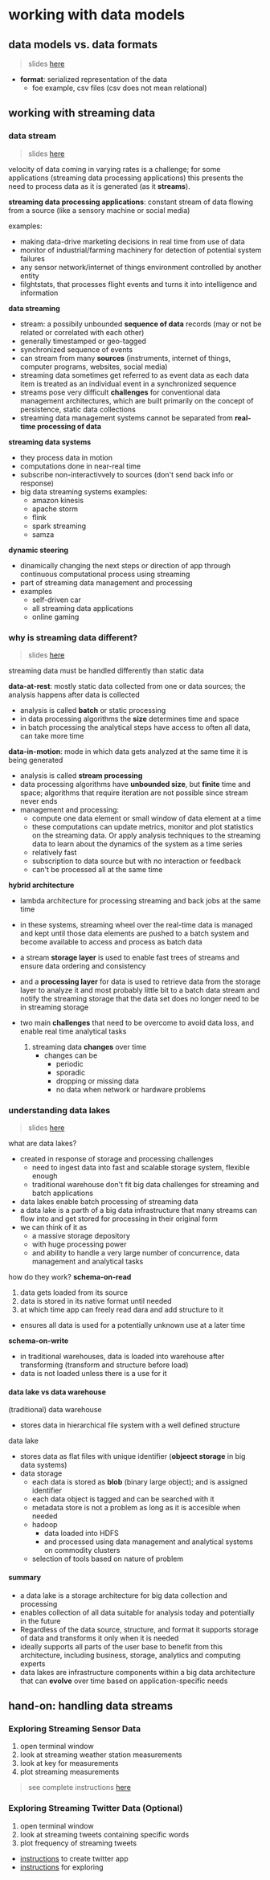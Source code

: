 # working with data models

## data models vs. data formats

> slides [here](slides/01_DataModelvsDataFormat.pdf)

- **format**: serialized representation of the data
  - foe example, csv files (csv does not mean relational)

## working with streaming data

### data stream

> slides [here](slides/02_WhatIsADataStream.pdf)

velocity of data coming in varying rates is a challenge; for some applications (streaming data processing applications) this presents the need to process data as it is generated (as it **streams**).

**streaming data processing applications**: constant stream of data flowing from a source (like a sensory machine or social media)

examples:
- making data-drive marketing decisions in real time from use of data
- monitor of industrial/farming machinery for detection of potential system failures
- any sensor network/internet of things environment controlled by another entity
- filghtstats, that processes flight events and turns it into intelligence and information

**data streaming**
- stream: a possibily unbounded **sequence of data** records (may or not be related or correlated with each other)
- generally timestamped or geo-tagged
- synchronized sequence of events
- can stream from many **sources** (instruments, internet of things, computer programs, websites, social media)
- streaming data sometimes get referred to as event data as each data item is treated as an individual event in a synchronized sequence
- streams pose very difficult **challenges** for conventional data management architectures, which are built primarily on the concept of persistence, static data collections
- streaming data management systems cannot be separated from **real-time processing of data**

**streaming data systems**
- they process data in motion
- computations done in near-real time
- subscribe non-interactivvely to sources (don't send back info or response)
- big data streaming systems examples:
  - amazon kinesis
  - apache storm
  - flink
  - spark streaming
  - samza 

**dynamic steering**
- dinamically changing the next steps or direction of app through continuous computational process using streaming
- part of streaming data management and processing
- examples
  - self-driven car
  - all streaming data applications
  - online gaming

### why is streaming data different?

> slides [here](slides/03_WhyIsStreamingDataDifferent.pdf)

streaming data must be handled differently than static data

**data-at-rest**: mostly static data collected from one or data sources; the analysis happens after data is collected 
- analysis is called **batch** or static processing
- in data processing algorithms the **size** determines time and space
- in batch processing the analytical steps have access to often all data, can take more time

**data-in-motion**: mode in which data gets analyzed at the same time it is being generated
- analysis is called **stream processing**
- data processing algorithms have **unbounded size**, but **finite** time and space; algorithms that require iteration are not possible since stream never ends
- management and processing:
  - compute one data element or small window of data element at a time
  - these computations can update metrics, monitor and plot statistics on the streaming data. Or apply analysis techniques to the streaming data to learn about the dynamics of the system as a time series
  - relatively fast
  - subscription to data source but with no interaction or feedback
  - can't be processed all at the same time

**hybrid architecture**
- lambda architecture for processing streaming and back jobs at the same time
- in these systems, streaming wheel over the real-time data is managed and kept until those data elements are pushed to a batch system and become available to access and process as batch data
- a stream **storage layer** is used to enable fast trees of streams and ensure data ordering and consistency
- and a **processing layer** for data is used to retrieve data from the storage layer to analyze it and most probably little bit to a batch data stream and notify the streaming storage that the data set does no longer need to be in streaming storage


- two main **challenges** that need to be overcome to avoid data loss, and enable real time analytical tasks
  1. streaming data **changes** over time
     - changes can be
       - periodic
       - sporadic
       -  dropping or missing data
       - no data when network or hardware problems

### understanding data lakes

> slides [here](slides/04_UnderstandingDataLakes.pdf)

what are data lakes?
- created in response of storage and processing challenges
  - need to ingest data into fast and scalable storage system, flexible enough
  - traditional warehouse don't fit big data challenges for streaming and batch applications
- data lakes enable batch processing of streaming data
- a data lake is a parth of a big data infrastructure that many streams can flow into and get stored for processing in their original form
- we can think of it as 
  - a massive storage depository 
  - with huge processing power 
  - and ability to handle a very large number of concurrence, data management and analytical tasks

how do they work? **schema-on-read**
1. data gets loaded from its source
2. data is stored in its native format until needed
3. at which time app can freely read dara and add structure to it
- ensures all data is used for a potentially unknown use at a later time

**schema-on-write**
- in traditional warehouses, data is loaded into warehouse after transforming (transform and structure before load)
- data is not loaded unless there is a use for it

#### data lake vs data warehouse

(traditional) data warehouse
- stores data in hierarchical file system with a well defined structure


data lake
- stores data as flat files with unique identifier (**objeect storage** in big data systems)
- data storage
  - each data is stored as **blob** (binary large object); and is assigned identifier
  - each data object is tagged and can be searched with it
  - metadata store is not a problem as long as it is accesible when needed
  - hadoop
    - data loaded into HDFS
    - and processed using data management and analytical systems on commodity clusters
  - selection of tools based on nature of problem

#### summary
- a data lake is a storage architecture for big data collection and processing
- enables collection of all data suitable for analysis today and potentially in the future
- Regardless of the data source, structure, and format it supports storage of data and transforms it only when it is needed
- ideally supports all parts of the user base to benefit from this architecture, including business, storage, analytics and computing experts
-  data lakes are infrastructure components within a big data architecture that can **evolve** over time based on application-specific needs

## hand-on: handling data streams

### Exploring Streaming Sensor Data

1. open terminal window
2. look at streaming weather station measurements
3. look at key for measurements
4. plot streaming measurements

> see complete instructions [here](hands-on/01_Exploring_Streaming_Sensor_Data.pdf)

### Exploring Streaming Twitter Data (Optional)

1. open terminal window
2. look at streaming tweets containing specific words
3. plot frequency of streaming tweets

- [instructions](hands-on/02_InstructionsforSettingUp_TwitterApp.pdf) to create twitter app
- [instructions](hands-on/03_Exploring_Streaming_Twitter_Data_(Optional).pdf) for exploring
  
